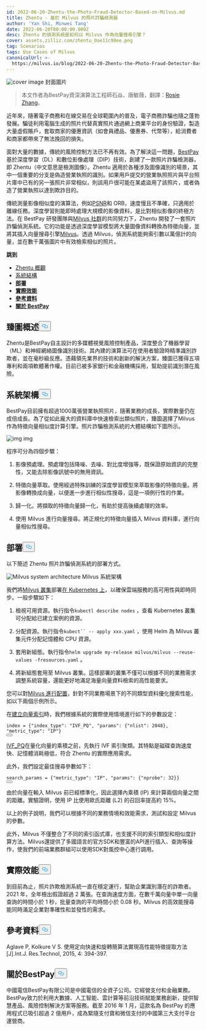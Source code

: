 ```yaml
---
id: 2022-06-20-Zhentu-the-Photo-Fraud-Detector-Based-on-Milvus.md
title: Zhentu - 基於 Milvus 的照片詐騙檢測器
author: 'Yan Shi, Minwei Tang'
date: 2022-06-20T00:00:00.000Z
desc: Zhentu 的偵測系統是如何以 Milvus 作為向量搜尋引擎？
cover: assets.zilliz.com/zhentu_0ae11c98ee.png
tag: Scenarios
tags: Use Cases of Milvus
canonicalUrl: >-
  https://milvus.io/blog/2022-06-20-Zhentu-the-Photo-Fraud-Detector-Based-on-Milvus.md
---
```

<p>
  
   <span class="img-wrapper"> <img translate="no" src="https://assets.zilliz.com/zhentu_0ae11c98ee.png" alt="cover image" class="doc-image" id="cover-image" />
   </span> <span class="img-wrapper"> <span>封面圖片</span> </span></p>
<blockquote>
<p>本文作者為BestPay資深演算法工程師石焱、唐敏薇，翻譯：<a href="https://www.linkedin.cn/incareer/in/rosie-zhang-694528149">Rosie Zhang</a>。</p>
</blockquote>
<p>近年來，隨著電子商務和在線交易在全球範圍內的普及，電子商務詐騙也隨之蓬勃發展。騙徒利用電腦生成的照片代替真實照片通過網上商業平台的身份驗證，製造大量虛假賬戶，套取商家的優惠資訊（如會員禮品、優惠券、代幣等），給消費者和商家都帶來了無法挽回的損失。</p>
<p>面對大量的數據，傳統的風險控制方法已不再有效。為了解決這一問題，<a href="https://www.bestpay.com.cn">BestPay</a>基於深度學習（DL）和數位影像處理（DIP）技術，創建了一款照片詐騙檢測器，即 Zhentu（中文意思是檢測圖像）。Zhentu 適用於各種涉及圖像識別的場景，其中一個重要的分支是偽造營業執照的識別。如果用戶提交的營業執照照片與平台照片庫中已有的另一張照片非常相似，則該用戶很可能在某處盜用了該照片，或者偽造了營業執照以達到欺詐目的。</p>
<p>傳統測量影像相似度的演算法，例如<a href="https://en.wikipedia.org/wiki/Peak_signal-to-noise_ratio">PSNR</a>和 ORB，速度慢且不準確，只適用於離線任務。深度學習則能即時處理大規模的影像資料，是比對相似影像的終極方法。在 BestPay 研發團隊與<a href="https://milvus.io/">Milvus 社群</a>的共同努力下，Zhentu 開發了一套照片詐騙偵測系統。它的功能是透過深度學習模型將大量圖像資料轉換為特徵向量，並將其插入向量搜尋引擎<a href="https://milvus.io/">Milvus</a>。透過 Milvus，偵測系統能夠索引數以萬億計的向量，並在數千萬張圖片中有效檢索相似的照片。</p>
<p><strong>跳到</strong></p>
<ul>
<li><a href="#an-overview-of-zhentu">Zhentu 概觀</a></li>
<li><a href="#system-structure">系統結構</a></li>
<li><a href="#deployment"><strong>部署</strong></a></li>
<li><a href="#real-world-performance"><strong>實際效能</strong></a></li>
<li><a href="#reference"><strong>參考資料</strong></a></li>
<li><a href="#about-bestpay"><strong>關於 BestPay</strong></a></li>
</ul>
<h2 id="An-overview-of-Zhentu" class="common-anchor-header">臻圖概述<button data-href="#An-overview-of-Zhentu" class="anchor-icon" translate="no">
      <svg translate="no"
        aria-hidden="true"
        focusable="false"
        height="20"
        version="1.1"
        viewBox="0 0 16 16"
        width="16"
      >
        <path
          fill="#0092E4"
          fill-rule="evenodd"
          d="M4 9h1v1H4c-1.5 0-3-1.69-3-3.5S2.55 3 4 3h4c1.45 0 3 1.69 3 3.5 0 1.41-.91 2.72-2 3.25V8.59c.58-.45 1-1.27 1-2.09C10 5.22 8.98 4 8 4H4c-.98 0-2 1.22-2 2.5S3 9 4 9zm9-3h-1v1h1c1 0 2 1.22 2 2.5S13.98 12 13 12H9c-.98 0-2-1.22-2-2.5 0-.83.42-1.64 1-2.09V6.25c-1.09.53-2 1.84-2 3.25C6 11.31 7.55 13 9 13h4c1.45 0 3-1.69 3-3.5S14.5 6 13 6z"
        ></path>
      </svg>
    </button></h2><p>Zhentu是BestPay自主設計的多媒體視覺風險控制產品，深度整合了機器學習（ML）和神經網絡圖像識別技術。其內建的演算法可在使用者驗證時精準識別詐欺者，並在毫秒級反應。憑藉領先業界的技術和創新的解決方案，臻圖已獲得五項專利和兩項軟體著作權。目前已被多家銀行和金融機構採用，幫助提前識別潛在風險。</p>
<h2 id="System-structure" class="common-anchor-header">系統架構<button data-href="#System-structure" class="anchor-icon" translate="no">
      <svg translate="no"
        aria-hidden="true"
        focusable="false"
        height="20"
        version="1.1"
        viewBox="0 0 16 16"
        width="16"
      >
        <path
          fill="#0092E4"
          fill-rule="evenodd"
          d="M4 9h1v1H4c-1.5 0-3-1.69-3-3.5S2.55 3 4 3h4c1.45 0 3 1.69 3 3.5 0 1.41-.91 2.72-2 3.25V8.59c.58-.45 1-1.27 1-2.09C10 5.22 8.98 4 8 4H4c-.98 0-2 1.22-2 2.5S3 9 4 9zm9-3h-1v1h1c1 0 2 1.22 2 2.5S13.98 12 13 12H9c-.98 0-2-1.22-2-2.5 0-.83.42-1.64 1-2.09V6.25c-1.09.53-2 1.84-2 3.25C6 11.31 7.55 13 9 13h4c1.45 0 3-1.69 3-3.5S14.5 6 13 6z"
        ></path>
      </svg>
    </button></h2><p>BestPay目前擁有超過1000萬張營業執照照片，隨著業務的成長，實際數量仍在成倍成長。為了從如此龐大的資料庫中快速檢索出類似照片，臻圖選擇了Milvus作為特徵向量相似度計算引擎。照片詐騙檢測系統的大體結構如下圖所示。</p>
<p>
  
   <span class="img-wrapper"> <img translate="no" src="https://assets.zilliz.com/Structure_of_the_photo_fraud_detection_system_cf5d20d431.png" alt="img" class="doc-image" id="img" />
   </span> <span class="img-wrapper"> <span>img</span> </span></p>
<p>程序可分為四個步驟：</p>
<ol>
<li><p>影像預處理。預處理包括降噪、去噪、對比度增強等，既保證原始資訊的完整性，又能去除影像訊號中的無用資訊。</p></li>
<li><p>特徵向量萃取。使用經過特殊訓練的深度學習模型來萃取影像的特徵向量。將影像轉換成向量，以便進一步進行相似性搜尋，這是一項例行性的作業。</p></li>
<li><p>歸一化。將擷取的特徵向量歸一化，有助於提高後續處理的效率。</p></li>
<li><p>使用 Milvus 進行向量搜尋。將正規化的特徵向量插入 Milvus 資料庫，進行向量相似性搜尋。</p></li>
</ol>
<h2 id="Deployment" class="common-anchor-header"><strong>部署</strong><button data-href="#Deployment" class="anchor-icon" translate="no">
      <svg translate="no"
        aria-hidden="true"
        focusable="false"
        height="20"
        version="1.1"
        viewBox="0 0 16 16"
        width="16"
      >
        <path
          fill="#0092E4"
          fill-rule="evenodd"
          d="M4 9h1v1H4c-1.5 0-3-1.69-3-3.5S2.55 3 4 3h4c1.45 0 3 1.69 3 3.5 0 1.41-.91 2.72-2 3.25V8.59c.58-.45 1-1.27 1-2.09C10 5.22 8.98 4 8 4H4c-.98 0-2 1.22-2 2.5S3 9 4 9zm9-3h-1v1h1c1 0 2 1.22 2 2.5S13.98 12 13 12H9c-.98 0-2-1.22-2-2.5 0-.83.42-1.64 1-2.09V6.25c-1.09.53-2 1.84-2 3.25C6 11.31 7.55 13 9 13h4c1.45 0 3-1.69 3-3.5S14.5 6 13 6z"
        ></path>
      </svg>
    </button></h2><p>以下簡述 Zhentu 照片詐騙偵測系統的部署方式。</p>
<p>
  
   <span class="img-wrapper"> <img translate="no" src="https://assets.zilliz.com/milvus_architecture_ea45a5ab53.png" alt="Milvus system architecture" class="doc-image" id="milvus-system-architecture" />
   </span> <span class="img-wrapper"> <span>Milvus 系統架構</span> </span></p>
<p>我們將<a href="https://milvus.io/docs/v2.0.x/install_cluster-helm.md">Milvus 叢集</a>部署<a href="https://milvus.io/docs/v2.0.x/install_cluster-helm.md">在 Kubernetes 上</a>，以確保雲端服務的高可用性與即時同步。一般步驟如下：</p>
<ol>
<li><p>檢視可用資源。執行指令<code translate="no">kubectl describe nodes</code> ，查看 Kubernetes 叢集可分配給已建立案例的資源。</p></li>
<li><p>分配資源。執行指令<code translate="no">kubect`` -- apply xxx.yaml</code> ，使用 Helm 為 Milvus 叢集元件分配記憶體和 CPU 資源。</p></li>
<li><p>套用新組態。執行指令<code translate="no">helm upgrade my-release milvus/milvus --reuse-values -fresources.yaml</code> 。</p></li>
<li><p>將新組態套用至 Milvus 叢集。這樣部署的叢集不僅可以根據不同的業務需求調整系統容量，還能更好地滿足海量向量資料檢索的高性能要求。</p></li>
</ol>
<p>您可以對<a href="https://milvus.io/docs/v2.0.x/configure-docker.md">Milvus 進行配置</a>，針對不同業務場景下的不同類型資料優化搜索性能，如以下兩個示例所示。</p>
<p>在<a href="https://milvus.io/docs/v2.0.x/build_index.md">建立向量索引</a>時，我們根據系統的實際使用情境進行如下的參數設定：</p>
<pre><code translate="no" class="language-Python">index = {<span class="hljs-string">&quot;index_type&quot;</span>: <span class="hljs-string">&quot;IVF_PQ&quot;</span>, <span class="hljs-string">&quot;params&quot;</span>: {<span class="hljs-string">&quot;nlist&quot;</span>: <span class="hljs-number">2048</span>}, <span class="hljs-string">&quot;metric_type&quot;</span>: <span class="hljs-string">&quot;IP&quot;</span>}
<button class="copy-code-btn"></button></code></pre>
<p><a href="https://milvus.io/docs/v2.0.x/index.md#IVF_PQ">IVF_PQ</a>在量化向量的乘積之前，先執行 IVF 索引聚類。其特點是磁碟查詢速度快、記憶體消耗極低，符合 Zhentu 的實際應用需求。</p>
<p>此外，我們設定最佳搜尋參數如下：</p>
<pre><code translate="no" class="language-Python">search_params = {<span class="hljs-string">&quot;metric_type&quot;</span>: <span class="hljs-string">&quot;IP&quot;</span>, <span class="hljs-string">&quot;params&quot;</span>: {<span class="hljs-string">&quot;nprobe&quot;</span>: <span class="hljs-number">32</span>}}
<button class="copy-code-btn"></button></code></pre>
<p>由於向量在輸入 Milvus 前已經標準化，因此選擇內乘積 (IP) 來計算兩個向量之間的距離。實驗證明，使用 IP 比使用歐氏距離 (L2) 的召回率提高約 15%。</p>
<p>以上的例子說明，我們可以根據不同的業務情境和效能需求，測試和設定 Milvus 的參數。</p>
<p>此外，Milvus 不僅整合了不同的索引函式庫，也支援不同的索引類型和相似度計算方法。Milvus還提供了多國語言的官方SDK和豐富的API進行插入、查詢等操作，使我們的前端業務群組可以使用SDK對風控中心進行調用。</p>
<h2 id="Real-world-performance" class="common-anchor-header"><strong>實際效能</strong><button data-href="#Real-world-performance" class="anchor-icon" translate="no">
      <svg translate="no"
        aria-hidden="true"
        focusable="false"
        height="20"
        version="1.1"
        viewBox="0 0 16 16"
        width="16"
      >
        <path
          fill="#0092E4"
          fill-rule="evenodd"
          d="M4 9h1v1H4c-1.5 0-3-1.69-3-3.5S2.55 3 4 3h4c1.45 0 3 1.69 3 3.5 0 1.41-.91 2.72-2 3.25V8.59c.58-.45 1-1.27 1-2.09C10 5.22 8.98 4 8 4H4c-.98 0-2 1.22-2 2.5S3 9 4 9zm9-3h-1v1h1c1 0 2 1.22 2 2.5S13.98 12 13 12H9c-.98 0-2-1.22-2-2.5 0-.83.42-1.64 1-2.09V6.25c-1.09.53-2 1.84-2 3.25C6 11.31 7.55 13 9 13h4c1.45 0 3-1.69 3-3.5S14.5 6 13 6z"
        ></path>
      </svg>
    </button></h2><p>到目前為止，照片詐欺檢測系統一直在穩定運行，幫助企業識別潛在的詐欺者。2021 年，全年檢出假證超過 2 萬張。在查詢速度方面，在數千萬向量中單一向量查詢的時間小於 1 秒，批量查詢的平均時間小於 0.08 秒。Milvus 的高效能搜尋能同時滿足企業對準確性和並發性的需求。</p>
<h2 id="Reference" class="common-anchor-header"><strong>參考資料</strong><button data-href="#Reference" class="anchor-icon" translate="no">
      <svg translate="no"
        aria-hidden="true"
        focusable="false"
        height="20"
        version="1.1"
        viewBox="0 0 16 16"
        width="16"
      >
        <path
          fill="#0092E4"
          fill-rule="evenodd"
          d="M4 9h1v1H4c-1.5 0-3-1.69-3-3.5S2.55 3 4 3h4c1.45 0 3 1.69 3 3.5 0 1.41-.91 2.72-2 3.25V8.59c.58-.45 1-1.27 1-2.09C10 5.22 8.98 4 8 4H4c-.98 0-2 1.22-2 2.5S3 9 4 9zm9-3h-1v1h1c1 0 2 1.22 2 2.5S13.98 12 13 12H9c-.98 0-2-1.22-2-2.5 0-.83.42-1.64 1-2.09V6.25c-1.09.53-2 1.84-2 3.25C6 11.31 7.55 13 9 13h4c1.45 0 3-1.69 3-3.5S14.5 6 13 6z"
        ></path>
      </svg>
    </button></h2><p>Aglave P, Kolkure V S. 使用定向快速和旋轉簡算法實現高性能特徵提取方法[J].Int.J. Res.Technol, 2015, 4: 394-397.</p>
<h2 id="About-BestPay" class="common-anchor-header"><strong>關於BestPay</strong><button data-href="#About-BestPay" class="anchor-icon" translate="no">
      <svg translate="no"
        aria-hidden="true"
        focusable="false"
        height="20"
        version="1.1"
        viewBox="0 0 16 16"
        width="16"
      >
        <path
          fill="#0092E4"
          fill-rule="evenodd"
          d="M4 9h1v1H4c-1.5 0-3-1.69-3-3.5S2.55 3 4 3h4c1.45 0 3 1.69 3 3.5 0 1.41-.91 2.72-2 3.25V8.59c.58-.45 1-1.27 1-2.09C10 5.22 8.98 4 8 4H4c-.98 0-2 1.22-2 2.5S3 9 4 9zm9-3h-1v1h1c1 0 2 1.22 2 2.5S13.98 12 13 12H9c-.98 0-2-1.22-2-2.5 0-.83.42-1.64 1-2.09V6.25c-1.09.53-2 1.84-2 3.25C6 11.31 7.55 13 9 13h4c1.45 0 3-1.69 3-3.5S14.5 6 13 6z"
        ></path>
      </svg>
    </button></h2><p>中國電信BestPay有限公司是中國電信的全資子公司。它經營支付和金融業務。BestPay致力於利用大數據、人工智能、雲計算等前沿技術賦能業務創新，提供智慧產品、風險控制解決方案等服務。截至 2016 年 1 月，這款名為 BestPay 的應用程式已吸引超過 2 億用戶，成為緊隨支付寶和微信支付的中國第三大支付平台運營商。</p>
